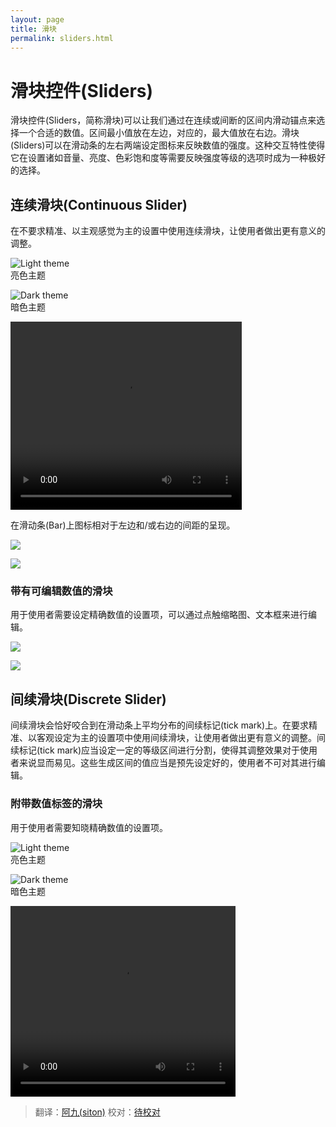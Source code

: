 ```yaml
---
layout: page
title: 滑块
permalink: sliders.html
---
```


# 滑块控件(Sliders)

滑块控件(Sliders，简称滑块)可以让我们通过在连续或间断的区间内滑动锚点来选择一个合适的数值。区间最小值放在左边，对应的，最大值放在右边。滑块(Sliders)可以在滑动条的左右两端设定图标来反映数值的强度。这种交互特性使得它在设置诸如音量、亮度、色彩饱和度等需要反映强度等级的选项时成为一种极好的选择。

## 连续滑块(Continuous Slider)

在不要求精准、以主观感觉为主的设置中使用连续滑块，让使用者做出更有意义的调整。

![Light theme](images/components-sliders-sliders-sliders_spec_07_large_mdpi.png)  
亮色主题

![Dark theme](images/components-sliders-sliders-sliders_spec_09_large_mdpi.png)  
暗色主题

<video crossorigin="anonymous"  loop  controls width="370" height="301">
<source src="http://materialdesign.qiniudn.com/videos/components-sliders-continuous_large_xhdpi.webm" type="video/webm">
</video>

在滑动条(Bar)上图标相对于左边和/或右边的间距的呈现。

![](images/components-sliders-sliders-sliders_12_large_mdpi.png)    

![](images/components-sliders-sliders-sliders_spec_16_large_mdpi.png)    

### 带有可编辑数值的滑块

用于使用者需要设定精确数值的设置项，可以通过点触缩略图、文本框来进行编辑。

![](images/components-sliders-sliders-sliders_14_large_mdpi.png)   

![](images/components-sliders-sliders-sliders_spec_24_large_mdpi.png)   

## 间续滑块(Discrete Slider)

间续滑块会恰好咬合到在滑动条上平均分布的间续标记(tick mark)上。在要求精准、以客观设定为主的设置项中使用间续滑块，让使用者做出更有意义的调整。间续标记(tick mark)应当设定一定的等级区间进行分割，使得其调整效果对于使用者来说显而易见。这些生成区间的值应当是预先设定好的，使用者不可对其进行编辑。

### 附带数值标签的滑块

用于使用者需要知晓精确数值的设置项。

![Light theme](images/components-sliders-discreteslider-sliders_precise_03_large_mdpi.png)  
亮色主题

![Dark theme](images/components-sliders-discreteslider-sliders_precise_06_large_mdpi.png)  
暗色主题

<video crossorigin="anonymous"  loop  controls width="360" height="305">
<source src="http://materialdesign.qiniudn.com/videos/components-sliders-discrete_large_xhdpi.webm" type="video/webm">
</video>

> 翻译：[阿九(siton)](http://www.isiton.me) 校对：[待校对](https://design.1sters.com)
